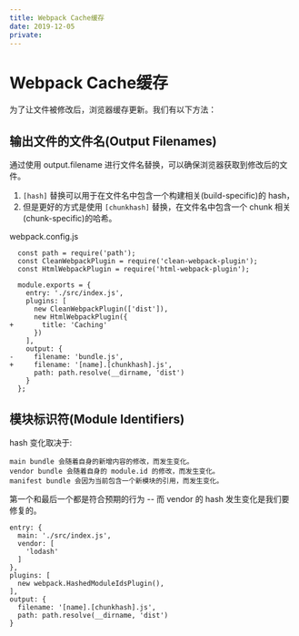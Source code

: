 ```yaml
---
title: Webpack Cache缓存
date: 2019-12-05
private: 
---
```

# Webpack Cache缓存
为了让文件被修改后，浏览器缓存更新。我们有以下方法：

## 输出文件的文件名(Output Filenames)
通过使用 output.filename 进行文件名替换，可以确保浏览器获取到修改后的文件。
1. `[hash]` 替换可以用于在文件名中包含一个构建相关(build-specific)的 hash，
2. 但是更好的方式是使用 `[chunkhash]` 替换，在文件名中包含一个 chunk 相关(chunk-specific)的哈希。

webpack.config.js

      const path = require('path');
      const CleanWebpackPlugin = require('clean-webpack-plugin');
      const HtmlWebpackPlugin = require('html-webpack-plugin');

      module.exports = {
        entry: './src/index.js',
        plugins: [
          new CleanWebpackPlugin(['dist']),
          new HtmlWebpackPlugin({
    +       title: 'Caching'
          })
        ],
        output: {
    -     filename: 'bundle.js',
    +     filename: '[name].[chunkhash].js',
          path: path.resolve(__dirname, 'dist')
        }
      };

## 模块标识符(Module Identifiers)
hash 变化取决于:

    main bundle 会随着自身的新增内容的修改，而发生变化。
    vendor bundle 会随着自身的 module.id 的修改，而发生变化。
    manifest bundle 会因为当前包含一个新模块的引用，而发生变化。

第一个和最后一个都是符合预期的行为 -- 而 vendor 的 hash 发生变化是我们要修复的。

    entry: {
      main: './src/index.js',
      vendor: [
        'lodash'
      ]
    },
    plugins: [
      new webpack.HashedModuleIdsPlugin(),
    ],
    output: {
      filename: '[name].[chunkhash].js',
      path: path.resolve(__dirname, 'dist')
    }
